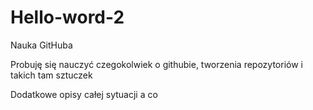 # Hello-word-2
Nauka GitHuba

Probuję się nauczyć czegokolwiek o githubie, tworzenia repozytoriów i takich tam sztuczek

Dodatkowe opisy całej sytuacji a co
